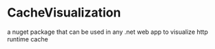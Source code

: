 # CacheVisualization
a nuget package that can be used in any .net web app to visualize http runtime cache
